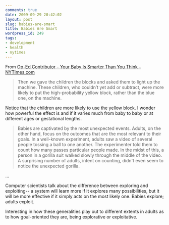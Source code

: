 ```yaml
---
comments: true
date: 2009-09-29 20:42:02
layout: post
slug: babies-are-smart
title: Babies Are Smart
wordpress_id: 249
tags:
- development
- health
- nytimes
---
```


From [Op-Ed Contributor - Your Baby Is Smarter Than You Think - NYTimes.com](http://www.nytimes.com/2009/08/16/opinion/16gopnik.html)


> Then we gave the children the blocks and asked them to light up the machine. These children, who couldn’t yet add or subtract, were more likely to put the high-probability yellow block, rather than the blue one, on the machine.


Notice that the children are more likely to use the yellow block. I wonder how powerful the effect is and if it varies much from baby to baby or at different ages or gestational lengths.


> Babies are captivated by the most unexpected events. Adults, on the other hand, focus on the outcomes that are the most relevant to their goals. In a well-known experiment, adults saw a video of several people tossing a ball to one another. The experimenter told them to count how many passes particular people made. In the midst of this, a person in a gorilla suit walked slowly through the middle of the video. A surprising number of adults, intent on counting, didn't even seem to notice the unexpected gorilla.

...

Computer scientists talk about the difference between exploring and exploiting-- a system will learn more if it explores many possibilities, but it will be more effective if it simply acts on the most likely one. Babies explore; adults exploit.


Interesting in how these generalities play out to different extents in adults as to how goal-oriented they are, being explorative or exploitative.
